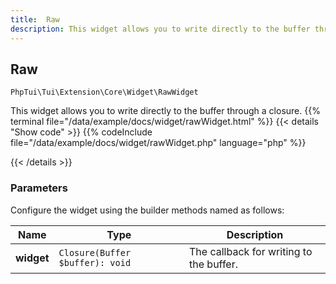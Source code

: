 ```yaml
---
title:  Raw 
description: This widget allows you to write directly to the buffer through a closure.
---
```

##  Raw 

`PhpTui\Tui\Extension\Core\Widget\RawWidget`

This widget allows you to write directly to the buffer through a closure.
{{% terminal file="/data/example/docs/widget/rawWidget.html" %}}
{{< details "Show code"  >}}
{{% codeInclude file="/data/example/docs/widget/rawWidget.php" language="php" %}}

{{< /details >}}
### Parameters

Configure the widget using the builder methods named as follows:

| Name | Type | Description |
| --- | --- | --- |
| **widget** | `Closure(Buffer $buffer): void` | The callback for writing to the buffer. |